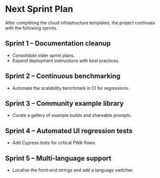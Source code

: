# Next Sprint Plan

After completing the cloud infrastructure templates, the project continues with the following sprints.

## Sprint 1 – Documentation cleanup
* Consolidate older sprint plans.
* Expand deployment instructions with best practices.

## Sprint 2 – Continuous benchmarking
* Automate the scalability benchmark in CI for regressions.

## Sprint 3 – Community example library
* Curate a gallery of example builds and shareable prompts.

## Sprint 4 – Automated UI regression tests
* Add Cypress tests for critical PWA flows.

## Sprint 5 – Multi-language support
* Localise the front‑end strings and add a language switcher.
